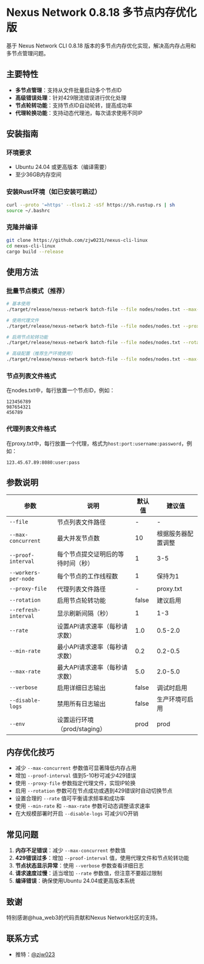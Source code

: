 # Nexus Network 0.8.18 多节点内存优化版

基于 Nexus Network CLI 0.8.18 版本的多节点内存优化实现，解决高内存占用和多节点管理问题。

## 主要特性

- **多节点管理**：支持从文件批量启动多个节点ID
- **高级错误处理**：针对429限流错误进行优化处理
- **节点轮转功能**：支持节点ID自动轮转，提高成功率
- **代理轮换功能**：支持动态代理池，每次请求使用不同IP

## 安装指南

### 环境要求
- Ubuntu 24.04 或更高版本（编译需要）
- 至少36GB内存空间

### 安装Rust环境（如已安装可跳过）
```bash
curl --proto '=https' --tlsv1.2 -sSf https://sh.rustup.rs | sh
source ~/.bashrc
```

### 克隆并编译
```bash
git clone https://github.com/zjw0231/nexus-cli-linux
cd nexus-cli-linux
cargo build --release
```

## 使用方法

### 批量节点模式（推荐）
```bash
# 基本使用
./target/release/nexus-network batch-file --file nodes/nodes.txt --max-concurrent 10 --proof-interval 5

# 使用代理文件
./target/release/nexus-network batch-file --file nodes/nodes.txt --proxy-file proxy.txt

# 启用节点轮转功能
./target/release/nexus-network batch-file --file nodes/nodes.txt --rotation

# 高级配置（推荐生产环境使用）
./target/release/nexus-network batch-file --file nodes/nodes.txt --max-concurrent 8 --proof-interval 5 --rate 1.0 --min-rate 0.2 --max-rate 3.0 --proxy-file proxy.txt --rotation --disable-logs
```

### 节点列表文件格式
在nodes.txt中，每行放置一个节点ID，例如：
```
123456789
987654321
456789
```

### 代理列表文件格式
在proxy.txt中，每行放置一个代理，格式为`host:port:username:password`，例如：
```
123.45.67.89:8080:user:pass
```

## 参数说明

| 参数 | 说明 | 默认值 | 建议值 |
|------|------|--------|--------|
| `--file` | 节点列表文件路径 | - | - |
| `--max-concurrent` | 最大并发节点数 | 10 | 根据服务器配置调整 |
| `--proof-interval` | 每个节点提交证明后的等待时间（秒） | 1 | 3-5 |
| `--workers-per-node` | 每个节点的工作线程数 | 1 | 保持为1 |
| `--proxy-file` | 代理列表文件路径 | - | proxy.txt |
| `--rotation` | 启用节点轮转功能 | false | 建议启用 |
| `--refresh-interval` | 显示刷新间隔（秒） | 1 | 1-3 |
| `--rate` | 设置API请求速率（每秒请求数） | 1.0 | 0.5-2.0 |
| `--min-rate` | 最小API请求速率（每秒请求数） | 0.2 | 0.2-0.5 |
| `--max-rate` | 最大API请求速率（每秒请求数） | 5.0 | 2.0-5.0 |
| `--verbose` | 启用详细日志输出 | false | 调试时启用 |
| `--disable-logs` | 禁用所有日志输出 | false | 生产环境可启用 |
| `--env` | 设置运行环境（prod/staging） | prod | prod |

## 内存优化技巧

- 减少 `--max-concurrent` 参数值可显著降低内存占用
- 增加 `--proof-interval` 值到5-10秒可减少429错误
- 使用 `--proxy-file` 参数指定代理文件，实现IP轮换
- 启用 `--rotation` 参数可在节点成功或遇到429错误时自动切换节点
- 设置合理的 `--rate` 值可平衡请求频率和成功率
- 使用 `--min-rate` 和 `--max-rate` 参数可动态调整请求速率
- 在大规模部署时开启 `--disable-logs` 可减少I/O开销

## 常见问题

1. **内存不足错误**：减少 `--max-concurrent` 参数值
2. **429错误过多**：增加 `--proof-interval` 值，使用代理文件和节点轮转功能
3. **节点状态显示异常**：使用 `--verbose` 参数查看详细日志
4. **请求速度过慢**：适当增加 `--rate` 参数值，但注意不要超过限制
5. **编译错误**：确保使用Ubuntu 24.04或更高版本系统




## 致谢

特别感谢@hua_web3的代码贡献和Nexus Network社区的支持。

## 联系方式

- 推特：[@zjw023](https://x.com/zjw023)